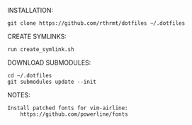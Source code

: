 INSTALLATION:

    git clone https://github.com/rthrmt/dotfiles ~/.dotfiles

CREATE SYMLINKS:

    run create_symlink.sh

DOWNLOAD SUBMODULES:

    cd ~/.dotfiles
    git submodules update --init

NOTES:

    Install patched fonts for vim-airline:
        https://github.com/powerline/fonts
